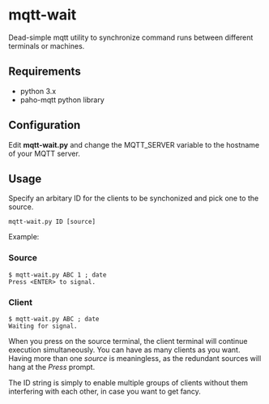 # mqtt-wait

Dead-simple mqtt utility to synchronize command runs between different terminals or machines.

## Requirements

- python 3.x
- paho-mqtt python library

## Configuration

Edit **mqtt-wait.py** and change the MQTT_SERVER variable to the hostname of your MQTT server.

## Usage

Specify an arbitary ID for the clients to be synchonized and pick one to the source.  

`mqtt-wait.py ID [source]`

Example:  
### Source

```
$ mqtt-wait.py ABC 1 ; date
Press <ENTER> to signal.
```

### Client
```
$ mqtt-wait.py ABC ; date
Waiting for signal.
```

When you press <ENTER> on the source terminal, the client terminal will continue execution simultaneously.   You can have as many clients as you want.  Having more than one *source* is meaningless, as the redundant sources will hang at the _Press <ENTER>_ prompt.

The ID string is simply to enable multiple groups of clients without them interfering with each other, in case you want to get fancy.
